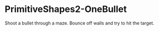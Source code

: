 # PrimitiveShapes2-OneBullet
 Shoot a bullet through a maze. Bounce off walls and try to hit the target. 
